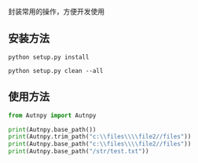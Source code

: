 封装常用的操作，方便开发使用

## 安装方法
```
python setup.py install

python setup.py clean --all
```

## 使用方法
```python
from Autnpy import Autnpy

print(Autnpy.base_path())
print(Autnpy.trim_path("c:\\files\\\\file2//files"))
print(Autnpy.base_path("c:\\files\\\\file2//files"))
print(Autnpy.base_path("/str/test.txt"))

```